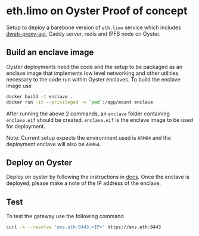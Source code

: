 # eth.limo on Oyster Proof of concept

Setup to deploy a barebone version of `eth.limo` service which includes [dweb-proxy-api](https://github.com/ethlimo/dweb-proxy-api), Caddy server, redis and IPFS node on Oyster. 

## Build an enclave image

Oyster deployments need the code and the setup to be packaged as an enclave image that implements low level networking and other utilities necessary to the code run within Oyster enclaves. To build the enclave image use

```sh
docker build -t enclave .
docker run -it --privileged -v `pwd`:/app/mount enclave
```

After running the above 2 commands, an `enclave` folder containing `enclave.eif` should be created. `enclave.eif` is the enclave image to be used for deployment.

Note: Current setup expects the environment used is `ARM64` and the deployment enclave will also be `ARM64`.

## Deploy on Oyster

Deploy on oyster by following the instructions in [docs](https://docs.marlin.org/user-guides/oyster/instances/quickstart/deploy). Once the enclave is deployed, please make a note of the IP address of the enclave.

## Test

To test the gateway use the following command

```sh
curl -k --resolve 'ens.eth:8443:<IP>' https://ens.eth:8443
```